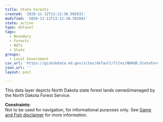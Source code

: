 ```yaml
---
title: State Forests
created: '2020-11-12T13:12:38.502831'
modified: '2020-11-12T13:12:38.502841'
state: active
type: dataset
tags:
  - Boundary
  - Forests
  - Ndfs
  - State
groups:
  - Local Government
csv_url: 'https://gishubdata.nd.gov/sites/default/files/NDHUB.StateForest.csv'
json_url: ''
layout: post

---
```

<p>This data layer depicts North Dakota state forest lands owned/managed by the North Dakota Forest Service.</p>
<p><strong>Constraints:</strong><br />
Not to be used for navigation, for informational purposes only. See <a href="/game-and-fish-department-disclaimer">Game and Fish disclaimer</a> for more information.</p>

